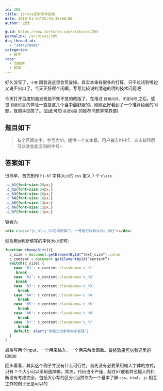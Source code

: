 ```yaml
---
id: 305
title: js+css控制字体变换
date: 2010-01-04T20:49:35+00:00
author: 愆伏

guid: https://www.tortorse.com/archives/305
permalink: /archives/305
dsq_thread_id:
  - "3444278099"
categories:
  - 技术
tags:
  - 互联网
  - 前端
---
```

好久没写了，`小客` 跟我说这里会荒废掉。其实本来有很多的打算，只不过话到嘴边又说不出口了。今天正好得个闲暇，写写比较说的清道的明的技术问题吧

今天打开百度知道发现她不知不觉的改版了。在用过 `搜搜问问`、`天涯问吧` 之后，感觉 `百度知道` 的体验一直是这几个当中最舒服的。刚刚正好看到了一个推荐给我的问题，就顺手回答了。(由此可知 `百度知道` 的推荐问题非常靠谱)

## 题目如下

> 有个区间文字，字号为h1，提供一个文本框，用户输入h1-h7，点击按钮后可以改变此区间的字号~

## 答案如下

很简单，首先制作 `h1-h7` 字体大小的 `css` 定义 `7` 个 `class`

```css
.c_h1{font-size:28px;}
.c_h2{font-size:24px;} 
.c_h3{font-size:20px;} 
.c_h4{font-size:16px;} 
.c_h5{font-size:14px;} 
.c_h6{font-size:12px;} 
.c_h7{font-size:11px;}
```
容器为
```html
<div class="{c_h1~c_h7之间的某个，一开始可以默认为c_h5}"></div>
```
然后用js判断填写的字体大小即可:

```javascript
function changeSize(){
  c_size = document.getElementById(“text_size”).value
  c_content = document.getElementById(“content”) 
  switch(c_size) { 
    case 'h1': c_content.className='c_h1'
     break 
    case 'h2': c_content.className='c_h2'
     break
    case 'h3': c_content.className='c_h3'
      break
    case 'h4': c_content.className='c_h4'
      break
    case 'h5': c_content.className='c_h5'
      break 
    case 'h6': c_content.className='c_h6'
      break
    case 'h7': c_content.className='c_h7' 
      break
    default: alert('你输入的字体大小有误')
  }
}
```

最后写两个input，一个用来输入，一个用来触发函数。[最终效果可以看这里的demo](/demo/changesize.html)

回头看看，其实这个例子并没有什么可行性。首先没有必要采用输入字体的方式，只有 `7` 个大小可以采用选择嘛。其次，代码也不严谨，超过h7或者其他输入的判断没有考虑完全，包括大小写的区分:)当然作为一个基本了解 `css`、`html`、`js` 相互工作的例子还是可以的